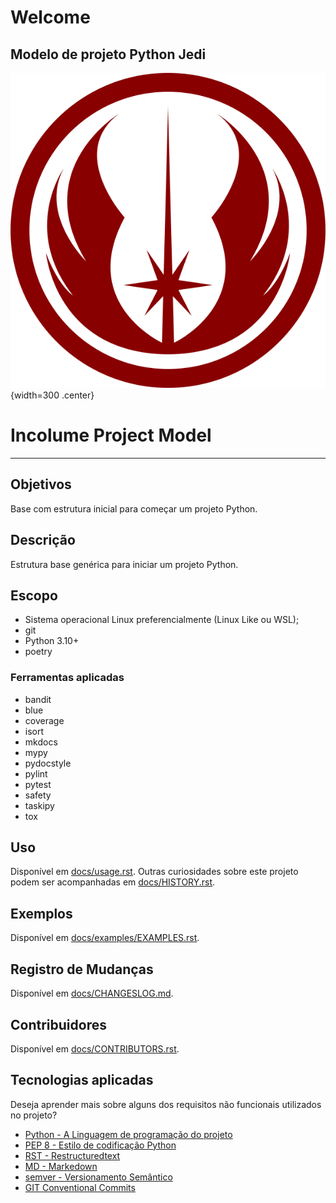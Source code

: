 # Welcome
Modelo de projeto Python Jedi
---

![Logo da Junta Especializada de Desenvolvimento e Inovação](asserts/img/jedi_logo.png){width=300 .center}
# Incolume Project Model

---

## Objetivos ##
Base com estrutura inicial para começar um projeto Python.

## Descrição ##
Estrutura base genérica para iniciar um projeto Python.

## Escopo
- Sistema operacional Linux preferencialmente (Linux Like ou WSL);
- git
- Python 3.10+
- poetry

### Ferramentas aplicadas
- bandit
- blue
- coverage
- isort
- mkdocs
- mypy
- pydocstyle
- pylint
- pytest
- safety
- taskipy
- tox

## Uso ##
Disponível em [docs/usage.rst](docs/usage.md).
Outras curiosidades sobre este projeto podem ser acompanhadas em [docs/HISTORY.rst](docs/HISTORY.rst).

## Exemplos ##
Disponível em [docs/examples/EXAMPLES.rst](docs/examples/EXAMPLES.rst).


## Registro de Mudanças ##
Disponível em [docs/CHANGESLOG.md](docs/CHANGESLOG.md).


## Contribuidores ##
Disponível em [docs/CONTRIBUTORS.rst](docs/CONTRIBUTORS.rst).


## Tecnologias aplicadas
Deseja aprender mais sobre alguns dos requisitos não funcionais utilizados no projeto?

- [Python - A Linguagem de programação do projeto](http://www.python.org/doc)
- [PEP 8 - Estilo de codificação Python](https://pep8.org/)
- [RST - Restructuredtext](https://docutils.sourceforge.io/docs/ref/rst/restructuredtext.html#reference-names)
- [MD - Markedown](https://www.markdownguide.org/basic-syntax/)
- [semver - Versionamento Semântico](https://semver.org/lang/pt-BR/)
- [GIT Conventional Commits](https://www.conventionalcommits.org/pt-br/v1.0.0/)



